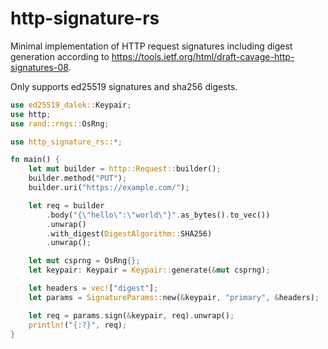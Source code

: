 # http-signature-rs

Minimal implementation of HTTP request signatures including digest generation according to <https://tools.ietf.org/html/draft-cavage-http-signatures-08>.

Only supports ed25519 signatures and sha256 digests.

```rust
use ed25519_dalek::Keypair;
use http;
use rand::rngs::OsRng;

use http_signature_rs::*;

fn main() {
    let mut builder = http::Request::builder();
    builder.method("PUT");
    builder.uri("https://example.com/");

    let req = builder
        .body("{\"hello\":\"world\"}".as_bytes().to_vec())
        .unwrap()
        .with_digest(DigestAlgorithm::SHA256)
        .unwrap();

    let mut csprng = OsRng{};
    let keypair: Keypair = Keypair::generate(&mut csprng);

    let headers = vec!["digest"];
    let params = SignatureParams::new(&keypair, "primary", &headers);

    let req = params.sign(&keypair, req).unwrap();
    println!("{:?}", req);
}
```
